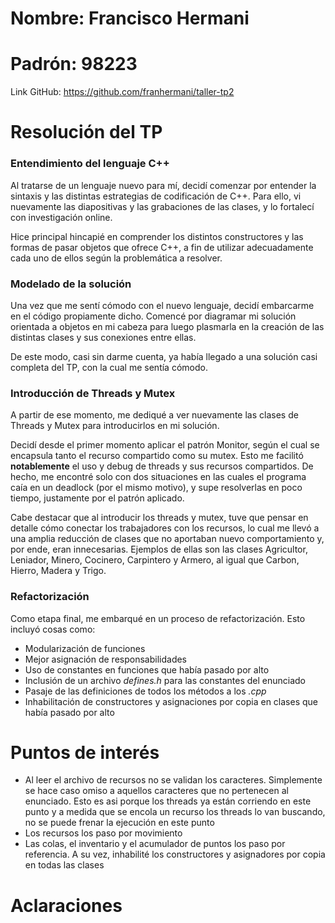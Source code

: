 # Nombre: Francisco Hermani

# Padrón: 98223

Link GitHub: https://github.com/franhermani/taller-tp2

# Resolución del TP

### Entendimiento del lenguaje C++

Al tratarse de un lenguaje nuevo para mí, decidí comenzar por entender
la sintaxis y las distintas estrategias de codificación de C++.
Para ello, vi nuevamente las diapositivas y las grabaciones de las clases,
y lo fortalecí con investigación online.

Hice principal hincapié en comprender los distintos constructores y las formas
de pasar objetos que ofrece C++, a fin de utilizar adecuadamente cada uno
de ellos según la problemática a resolver.

### Modelado de la solución

Una vez que me sentí cómodo con el nuevo lenguaje, decidí embarcarme en el código
propiamente dicho. Comencé por diagramar mi solución orientada a objetos en mi
cabeza para luego plasmarla en la creación de las distintas clases y sus conexiones
entre ellas.

De este modo, casi sin darme cuenta, ya había llegado a una solución casi completa
del TP, con la cual me sentía cómodo.

### Introducción de Threads y Mutex

A partir de ese momento, me dediqué a ver nuevamente las clases de Threads y Mutex
para introducirlos en mi solución.

Decidí desde el primer momento aplicar el patrón Monitor, según el cual se encapsula
tanto el recurso compartido como su mutex. Esto me facilitó **notablemente** el uso
y debug de threads y sus recursos compartidos. De hecho, me encontré solo con
dos situaciones en las cuales el programa caía en un deadlock (por el mismo motivo),
y supe resolverlas en poco tiempo, justamente por el patrón aplicado.

Cabe destacar que al introducir los threads y mutex, tuve que pensar en detalle
cómo conectar los trabajadores con los recursos, lo cual me llevó a una amplia
reducción de clases que no aportaban nuevo comportamiento y, por ende, eran innecesarias.
Ejemplos de ellas son las clases Agricultor, Leniador, Minero, Cocinero, Carpintero
y Armero, al igual que Carbon, Hierro, Madera y Trigo.

### Refactorización

Como etapa final, me embarqué en un proceso de refactorización. Esto incluyó cosas como:

- Modularización de funciones
- Mejor asignación de responsabilidades
- Uso de constantes en funciones que había pasado por alto
- Inclusión de un archivo *defines.h* para las constantes del enunciado
- Pasaje de las definiciones de todos los métodos a los *.cpp*
- Inhabilitación de constructores y asignaciones por copia en clases
  que había pasado por alto

# Puntos de interés

- Al leer el archivo de recursos no se validan los caracteres. Simplemente
  se hace caso omiso a aquellos caracteres que no pertenecen al enunciado.
  Esto es asi porque los threads ya están corriendo en este punto y a medida
  que se encola un recurso los threads lo van buscando, no se puede frenar la
  ejecución en este punto
- Los recursos los paso por movimiento
- Las colas, el inventario y el acumulador de puntos los paso por referencia.
  A su vez, inhabilité los constructores y asignadores por copia en todas las clases


# Aclaraciones

